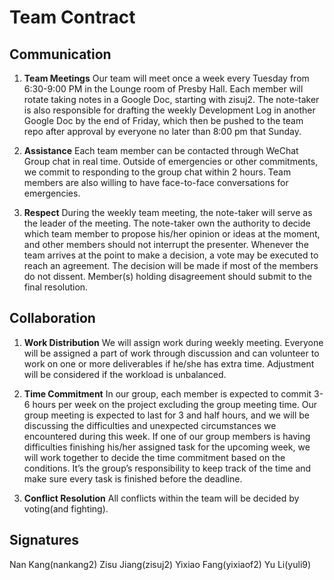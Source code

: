 # Team Contract

## Communication
1. **Team Meetings**  Our team will meet once a week every Tuesday from 6:30-9:00 PM in the Lounge room of  Presby Hall. Each member will rotate taking notes in a Google Doc, starting with zisuj2. The note-taker is also responsible for drafting the weekly Development Log in another Google Doc by the end of Friday, which then be pushed to the team repo after approval by everyone no later than 8:00 pm that Sunday.

2. **Assistance** Each team member can be contacted through WeChat Group chat in real time. Outside of emergencies or other commitments, we commit to responding to the group chat within 2 hours. Team members are also willing to have face-to-face conversations for emergencies.

3. **Respect** During the weekly team meeting, the note-taker will serve as the leader of the meeting. The note-taker own the authority to decide which team member to propose his/her opinion or ideas at the moment, and other members should not interrupt the presenter. Whenever the team arrives at the point to make a decision, a vote may be executed to reach an agreement. The decision will be made if most of the members do not dissent. Member(s) holding disagreement should submit to the final resolution. 
 

## Collaboration

1. **Work Distribution** 
We will assign work during weekly meeting. Everyone will be assigned a part of work through discussion and can volunteer to work on one or more deliverables if he/she has extra time. Adjustment will be considered if the workload is unbalanced.

2. **Time Commitment** 
In our group, each member is expected to commit 3-6 hours per week on the project excluding the group meeting time. Our group meeting is expected to last for 3 and half hours, and we will be discussing the difficulties and unexpected circumstances we encountered during this week. If one of our group members is having difficulties finishing his/her assigned task for the upcoming week, we will work together to decide the time commitment based on the conditions. It’s the group’s responsibility to keep track of the time and make sure every task is finished before the deadline. 

3. **Conflict Resolution** 
All conflicts within the team will be decided by voting(and fighting).
## Signatures
Nan Kang(nankang2)
Zisu Jiang(zisuj2)
Yixiao Fang(yixiaof2)
Yu Li(yuli9)

